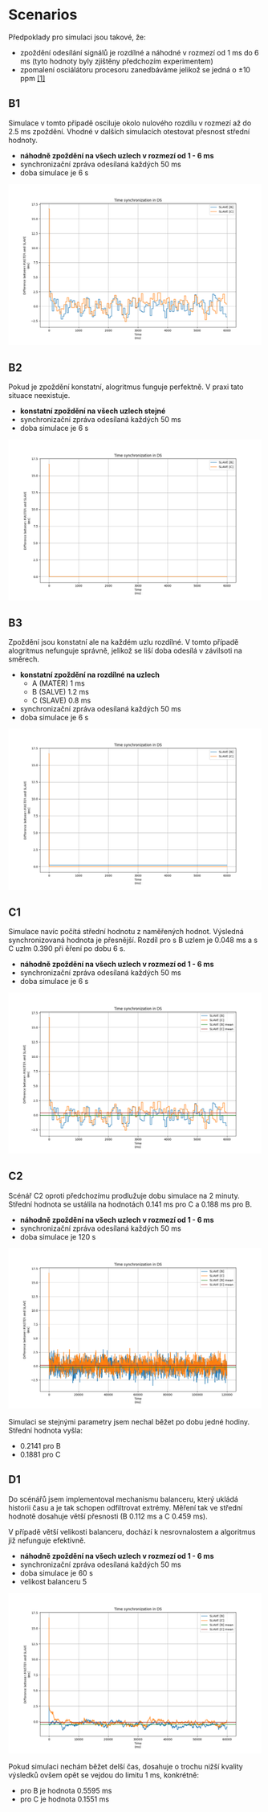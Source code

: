 # Scenarios

Předpoklady pro simulaci jsou takové, že:

- zpoždění odesílání signálů je rozdílné a náhodné v rozmezí od 1 ms do 6 ms (tyto hodnoty byly zjištěny předchozím experimentem)
- zpomalení osciálátoru procesoru zanedbáváme jelikož se jedná o ±10 ppm [[1]](https://docs.espressif.com/projects/esp-idf/en/latest/esp32/api-reference/system/system_time.html)

## B1

Simulace v tomto případě osciluje okolo nulového rozdílu v rozmezí až do 2.5 ms zpoždění. Vhodné v dalších simulacích otestovat přesnost střední hodnoty.

- **náhodně zpoždění na všech uzlech v rozmezí od 1 - 6 ms**
- synchronizační zpráva odesílaná každých 50 ms
- doba simulace je 6 s

![simulace B1](B1.png)

## B2

Pokud je zpoždění konstatní, alogritmus funguje perfektně. V praxi tato situace neexistuje.

- **konstatní zpoždění na všech uzlech stejné**
- synchronizační zpráva odesílaná každých 50 ms
- doba simulace je 6 s

![simulace B2](B2.png)

## B3

Zpoždění jsou konstatní ale na každém uzlu rozdílné. V tomto případě alogritmus nefunguje správně, jelikož se liší doba odesílá v závilsoti na směrech.

- **konstatní zpoždění na rozdílné na uzlech**
  - A (MATER) 1 ms
  - B (SALVE) 1.2 ms
  - C (SLAVE) 0.8 ms
- synchronizační zpráva odesílaná každých 50 ms
- doba simulace je 6 s

![simulace B3](B3.png)

## C1

Simulace navíc počítá střední hodnotu z naměřených hodnot. Výsledná synchronizovaná hodnota je přesnější. Rozdíl pro s B uzlem je 0.048 ms a s C uzlm 0.390 při ěření po dobu 6 s.

- **náhodně zpoždění na všech uzlech v rozmezí od 1 - 6 ms**
- synchronizační zpráva odesílaná každých 50 ms
- doba simulace je 6 s

![simulace C1](C1.png)

## C2

Scénář C2 oproti předchozímu prodlužuje dobu simulace na 2 minuty. Střední hodnota se ustálila na hodnotách 0.141 ms pro C a 0.188 ms pro B.

- **náhodně zpoždění na všech uzlech v rozmezí od 1 - 6 ms**
- synchronizační zpráva odesílaná každých 50 ms
- doba simulace je 120 s

![simulace C2](C2.png)

Simulaci se stejnými parametry jsem nechal běžet po dobu jedné hodiny. Střední hodnota vyšla:

- 0.2141 pro B
- 0.1881 pro C

## D1

Do scénářů jsem implementoval mechanismu balanceru, který ukládá historii času a je tak schopen odfiltrovat extrémy. Měření tak ve střední hodnotě dosahuje větší přesnosti (B 0.112 ms a C 0.459 ms).

V případě větší velikosti balanceru, dochází k nesrovnalostem a algoritmus již nefunguje efektivně.

- **náhodně zpoždění na všech uzlech v rozmezí od 1 - 6 ms**
- synchronizační zpráva odesílaná každých 50 ms
- doba simulace je 60 s
- velikost balanceru 5

![simulace D1](D1.png)

Pokud simulaci nechám běžet delší čas, dosahuje o trochu nižší kvality výsledků ovšem opět se vejdou do limitu 1 ms, konkrétně:
- pro B je hodnota 0.5595 ms
- pro C je hodnota 0.1551 ms
